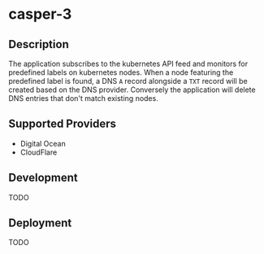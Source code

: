 # casper-3

## Description

The application subscribes to the kubernetes API feed and monitors for predefined labels on kubernetes nodes.
When a node featuring the predefined label is found, a DNS `A` record alongside a `TXT` record will be
created based on the DNS provider. Conversely the application will delete DNS entries that don't match existing nodes.

## Supported Providers

* Digital Ocean
* CloudFlare

##  Development

TODO

## Deployment

TODO
